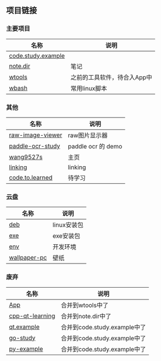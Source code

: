## 项目链接

### 主要项目

| 名称 | 说明 |
|---|---|
| [code.study.example](https://github.com/wang9527s/code.study.example)  |   |
| [note.dir](https://github.com/wang9527s/note.dir)  | 笔记  |
| [wtools](https://github.com/wang9527s/wtools)|  之前的工具软件，待合入App中|
|  [wbash](https://github.com/wang9527s/wbash) | 常用linux脚本  |

### 其他

| 名称 | 说明 |
|---|---|
|  [raw-image-viewer](https://github.com/wang9527s/raw-image-viewer) |  raw图片显示器 |
| [paddle-ocr-study](https://github.com/wang9527s/paddle-ocr-study)  |   paddle ocr 的 demo|
| [wang9527s](https://github.com/wang9527s/wang9527s) | 主页 |
| [linking](https://github.com/wang9527s/linking)  | linking  |
| [code.to.learned](https://github.com/wang9527s/code.to.learned)  |  待学习 |

### 云盘

| 名称 | 说明 |
|---|---|
|  [deb](https://github.com/wang9527s/deb) | linux安装包  |
| [exe](https://github.com/wang9527s/exe)  | exe安装包  |
|  [env](https://github.com/wang9527s/env) | 开发环境  |
| [wallpaper-pc](https://github.com/wang9527s/wallpaper-pc)  |  壁纸 |


### 废弃

| 名称 | 说明 |
|---|---|
| [App](https://github.com/wang9527s/App)  | 合并到wtools中了  |
|[cpp-qt-learning](https://github.com/wang9527s/cpp-qt-learning)| 合并到note.dir中了|
|[qt.example](https://github.com/wang9527s/qt.example)| 合并到code.study.example中了|
|[go-study](https://github.com/wang9527s/go-study)| 合并到code.study.example中了|
|[py-example](https://github.com/wang9527s/py-example)| 合并到code.study.example中了|
